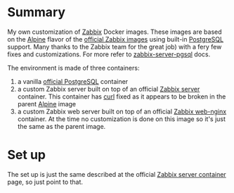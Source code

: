 # Summary
My own customization of [Zabbix](https://www.zabbix.com/) Docker images. These images are based on the [Alpine](https://alpinelinux.org/) flavor of the [official Zabbix images](https://hub.docker.com/u/zabbix/) using built-in [PostgreSQL](https://www.postgresql.org/) support.
Many thanks to the Zabbix team for the great job) with a fery few fixes and customizations.
For more refer to [zabbix-server-pgsql](https://hub.docker.com/r/zabbix/zabbix-server-pgsql/) docs.

The environment is made of three containers:
1. a vanilla [official PostgreSQL](https://hub.docker.com/_/postgres/) container
2. a custom Zabbix server built on top of an official [Zabbix server](https://hub.docker.com/r/zabbix/zabbix-server-pgsql/) container. This container has [curl](https://curl.haxx.se/) fixed as it appears to be broken in the parent [Alpine](https://alpinelinux.org/) image
1. a custom Zabbix web server built on top of an official [Zabbix web-nginx](https://hub.docker.com/r/zabbix/zabbix-web-nginx-pgsql/) container. At the time no customization is done on this image so it's just the same as the parent image.

# Set up
The set up is just the same described at the official [Zabbix server container](https://hub.docker.com/r/zabbix/zabbix-server-pgsql/) page, so just point to that.
